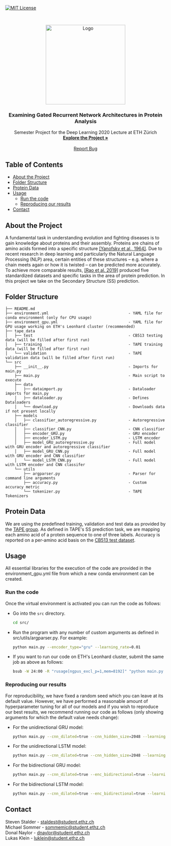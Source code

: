 
[![MIT License][license-shield]][license-url]


<br />
<p align="center">
  <a href="https://github.com/stevenstalder/GRU-Protein-Analysis">
    <img src="https://miro.medium.com/max/680/1*b1zFnLOeM36CBsF4lA7pvQ.gif" alt="Logo" width="250">
  </a>

  <h3 align="center">Examining Gated Recurrent Network Architectures in Protein Analysis</h3>

  <p align="center">
    Semester Project for the Deep Learning 2020 Lecture at ETH Zürich
    <br />
    <a href="https://github.com/stevenstalder/GRU-Protein-Analysis/tree/main/src"><strong>Explore the Project »</strong></a>
    <br />
    <br />
    <a href="https://github.com/stevenstalder/GRU-Protein-Analysis/issues">Report Bug</a>
  </p>
</p>

## Table of Contents
* [About the Project](#about-the-project)
* [Folder Structure](#folder-structure)
* [Protein Data](#protein-data)
* [Usage](#usage)
  * [Run the code](#run-the-code)
  * [Reproducing our results](#reproducing-our-results)
* [Contact](#contact)

## About the Project

A fundamental task in understanding evolution and fighting diseases is to gain knowledge about proteins and their
assembly. Proteins are chains of amino acids formed into a specific structure [[Yanofsky et al., 1964]](https://doi.org/10.1126/science.146.3651.1593). Due to recent
research in deep learning and particularly the Natural Language Processing (NLP) area, certain entities of these structures
– e.g. where a chain meets again or how it is twisted – can be predicted more accurately. To achieve more
comparable results, [[Rao et al. 2019]](https://www.biorxiv.org/content/early/2019/06/20/676825) produced five standardized datasets and specific tasks in the area of protein
prediction. In this project we take on the Secondary Structure (SS) prediction.

## Folder Structure
```
├── README.md
├── environment.yml                                   - YAML file for conda environment (only for CPU usage)
├── environment_gpu.yml                               - YAML file for GPU usage working on ETH's Leonhard cluster (recommended)
├── tape_data                                             
│   ├── test                                          - CB513 testing data (will be filled after first run)
│   ├── training                                      - TAPE training data (will be filled after first run)
│   └── validation                                    - TAPE validation data (will be filled after first run)
└── src
    ├── __init__.py                                   - Imports for main.py
    ├── main.py                                       - Main script to execute
    ├── data
    │   ├── dataimport.py                             - Dataloader imports for main.py
    │   ├── dataloader.py                             - Defines Dataloaders
    │   └── download.py                               - Downloads data if not present locally
    ├── models
    │   ├── classifier_autoregressive.py              - Autoregressive classifier
    │   ├── classifier_CNN.py                         - CNN classifier
    │   ├── encoder_GRU.py                            - GRU encoder
    │   ├── encoder_LSTM.py                           - LSTM encoder
    │   ├── model_GRU_autoregressive.py               - Full model with GRU encoder and autoregressive classifier
    │   ├── model_GRU_CNN.py                          - Full model with GRU encoder and CNN classifier
    │   └── model_LSTM_CNN.py                         - Full model with LSTM encoder and CNN classifer
    └── utils
        ├── argparser.py                              - Parser for command line arguments
        ├── accuracy.py                               - Custom accuracy metric
        └── tokenizer.py                              - TAPE Tokenizers
```

## Protein Data

We are using the predefined training, validation and test data as provided by the [TAPE group](https://github.com/songlab-cal/tape#data). As defined in TAPE's SS prediction task, we are mapping each amino acid of a protein sequence to one of three labels. Accuracy is reported on a per-amino acid basis on the [CB513 test dataset](https://onlinelibrary.wiley.com/doi/full/10.1002/%28SICI%291097-0134%2819990301%2934%3A4%3C508%3A%3AAID-PROT10%3E3.0.CO%3B2-4).

## Usage

All essential libraries for the execution of the code are provided in the environment_gpu.yml file from which a new conda environment can be created.

### Run the code

Once the virtual environment is activated you can run the code as follows:

- Go into the `src` directory.
  ```sh
  cd src/
  ```
- Run the program with any number of custom arguments as defined in src/utils/argparser.py. For example:
  ```sh
  python main.py --encoder_type="gru" --learning_rate=0.01
  ```
- If you want to run our code on ETH's Leonhard cluster, submit the same job as above as follows:
  ```sh
  bsub -W 24:00 -R "rusage[ngpus_excl_p=1,mem=8192]" "python main.py --encoder_type="gru" --learning_rate=0.01"
  ```

### Reproducing our results

For reproducibility, we have fixed a random seed which you can leave at its default value. However, we have performed a reasonable amount of hyperparameter tuning for all of our models and if you wish to reproduce our best results, we recommend running our code as follows (only showing arguments for which the default value needs change):

- For the unidirectional GRU model:
  ```sh
  python main.py --cnn_dilated=true --cnn_hidden_size=2048 --learning_rate=0.01
  ```
- For the unidirectional LSTM model:
  ```sh
  python main.py --cnn_dilated=true --cnn_hidden_size=2048 --learning_rate=0.01 --encoder_type="lstm"
  ```
- For the bidirectional GRU model:
  ```sh
  python main.py --cnn_dilated=true --enc_bidirectional=true --learning_rate=0.1
  ```
- For the bidirectional LSTM model:
  ```sh
  python main.py --cnn_dilated=true --enc_bidirectional=true --learning_rate=0.1 --encoder_type="lstm"
  ```

## Contact

Steven Stalder  - staldest@student.ethz.ch <br>
Michael Sommer  - sommemic@student.ethz.ch <br>
Donal Naylor  - dnaylor@student.ethz.ch <br>
Lukas Klein  - luklein@student.ethz.ch

<!-- MARKDOWN LINKS & IMAGES -->

[license-shield]: https://img.shields.io/github/license/othneildrew/Best-README-Template.svg?style=flat-square

[license-url]: https://github.com/


